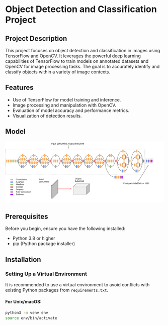 # Object Detection and Classification Project

## Project Description
This project focuses on object detection and classification in images using TensorFlow and OpenCV. It leverages the powerful deep learning capabilities of TensorFlow to train models on annotated datasets and OpenCV for image processing tasks. The goal is to accurately identify and classify objects within a variety of image contexts.

## Features
- Use of TensorFlow for model training and inference.
- Image processing and manipulation with OpenCV.
- Evaluation of model accuracy and performance metrics.
- Visualization of detection results.

## Model
![Model](Images/model_img.png)

## Prerequisites
Before you begin, ensure you have the following installed:
- Python 3.8 or higher
- pip (Python package installer)

## Installation

### Setting Up a Virtual Environment
It is recommended to use a virtual environment to avoid conflicts with existing Python packages from `requirements.txt`.

#### For Unix/macOS:
```bash
python3 -m venv env
source env/bin/activate
